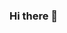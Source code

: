### Hi there 👋

<!--
ℹ️ My name is Hosny. I am a software engineer wilfully stuck in the mobile world, best buddies with Swift & warming towards flutter. Interested in research. Fascinated by new technologies and UI/UX.

📌 Accra, GH

💼 Senior Mobile Engineer (iOS Swift, SwiftUI and a bit of Flutter) / Tech Lead at IT Consortium  ➡️ Heading iOS development at Creion

📝 Wannabe writer. I made a social contract to start writing about tech. ➡️ https://medium.com/@hosnysavage23

🌱 I am currently pursuing a Google UI/UX certification. My UI/UX portfolio coming soon.

👥 I’m looking to collaborate on open-source projects.

❤️ I enjoy watching films(they are not movies), TV Shows, football (watching & playing). I workout in my spare time as well

📫 Stay in touch! portfolio, LinkedIn, Twitter.

-->
